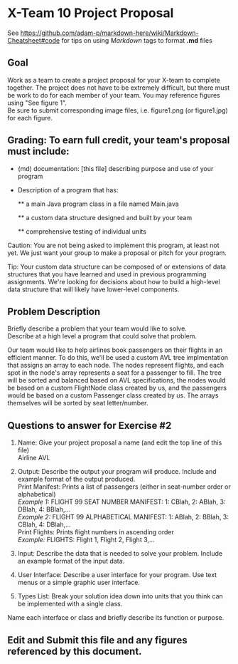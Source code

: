 # X-Team 10 Project Proposal

See https://github.com/adam-p/markdown-here/wiki/Markdown-Cheatsheet#code for tips on using *Markdown* tags to format __.md__ files

## Goal

Work as a team to create a project proposal for your X-team to complete together.
The project does not have to be extremely difficult,
but there must be work to do for each member of your team.
You may reference figures using "See figure 1".  
Be sure to submit corresponding image files, i.e. figure1.png (or figure1.jpg) for each figure.

## Grading: To earn full credit, your team's proposal must include:

* (md) documentation: [this file] describing purpose and use of your program

* Description of a program that has:

  ** a main Java program class in a file named Main.java
  
  ** a custom data structure designed and built by your team
  
  ** comprehensive testing of individual units
  
 Caution: You are not being asked to implement this program, at least not yet. 
 We just want your group to make a proposal or pitch for your program.
 
 Tip: Your custom data structure can be composed of or extensions of data structures that you have learned and used in previous programming assignments.  We're looking for decisions about how to build a high-level data structure that will likely have lower-level components.

## Problem Description

Briefly describe a problem that your team would like to solve.  
Describe at a high level a program that could solve that problem.

Our team would like to help airlines book passengers on their flights in an efficient manner.  To do this, we'll be used a custom
AVL tree implmentation that assigns an array to each node.  The nodes represent flights, and each spot in the node's array represents
a seat for a passenger to fill.  The tree will be sorted and balanced based on AVL specifications, the nodes would be based on a custom
FlightNode class created by us, and the passengers would be based on a custom Passenger class created by us.  The arrays themselves will
be sorted by seat letter/number.

## Questions to answer for Exercise #2

1. Name: Give your project proposal a name (and edit the top line of this file)  
Airline AVL

2. Output: Describe the output your program will produce.  Include and example format of the output produced.  
Print Manifest: Prints a list of passengers (either in seat-number order or alphabetical)  
*Example 1:* FLIGHT 99 SEAT NUMBER MANIFEST: 1: CBlah, 2: ABlah, 3: DBlah, 4: BBlah,...  
*Example 2:* FLIGHT 99 ALPHABETICAL MANIFEST: 1: ABlah, 2: BBlah, 3: CBlah, 4: DBlah,...  
Print Flights: Prints flight numbers in ascending order  
*Example:* FLIGHTS: Flight 1, Flight 2, Flight 3,...

3. Input: Describe the data that is needed to solve your problem. Include an example format of the input data.



4. User Interface: Describe a user interface for your program.  Use text menus or a simple graphic user interface.



5. Types List: Break your solution idea down into units that you think can be implemented with a single class.



Name each interface or class and briefly describe its function or purpose.


## Edit and Submit this file and any figures referenced by this document.

